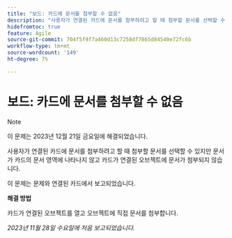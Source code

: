 ```yaml
---
title: "보드: 카드에 문서를 첨부할 수 없음"
description: "사용자가 연결된 카드에 문서를 첨부하려고 할 때 첨부할 문서를 선택할 수 있지만 문서가 카드의 문서 영역에 나타나지 않고 카드가 연결된 오브젝트에 문서가 첨부되지 않습니다."
hidefromtoc: true
feature: Agile
source-git-commit: 704f5f9f7a460d13c7258df7865d84540e72fc6b
workflow-type: tm+mt
source-wordcount: '149'
ht-degree: 7%

---
```



# 보드: 카드에 문서를 첨부할 수 없음

<!--WF and WFP TOCs-->

>[!NOTE]
>
>이 문제는 2023년 12월 21일 금요일에 해결되었습니다.

사용자가 연결된 카드에 문서를 첨부하려고 할 때 첨부할 문서를 선택할 수 있지만 문서가 카드의 문서 영역에 나타나지 않고 카드가 연결된 오브젝트에 문서가 첨부되지 않습니다.

이 문제는 문제와 연결된 카드에서 보고되었습니다.

**해결 방법**

카드가 연결된 오브젝트를 열고 오브젝트에 직접 문서를 첨부합니다.

_2023년 11월 28일 수요일에 처음 보고되었습니다._

